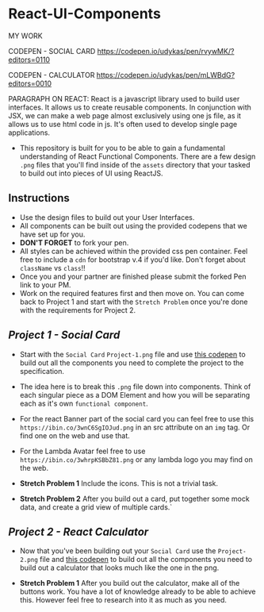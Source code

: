 # React-UI-Components

MY WORK

CODEPEN - SOCIAL CARD
https://codepen.io/udykas/pen/rvywMK/?editors=0110

CODEPEN - CALCULATOR
https://codepen.io/udykas/pen/mLWBdG?editors=0010


PARAGRAPH ON REACT:
React is a javascript library used to build user interfaces.  It allows us to create reusable components. In conjunction with JSX, we can make a web page almost exclusively using one js file, as it allows us to use html code in js. It's often used to develop single page applications.



* This repository is built for you to be able to gain a fundamental understanding of React Functional Components. There are a few design `.png` files that you'll find inside of the `assets` directory that your tasked to build out into pieces of UI using ReactJS.

## Instructions

* Use the design files to build out your User Interfaces.
* All components can be built out using the provided codepens that we have set up for you.
* **DON'T FORGET** to fork your pen.
* All styles can be achieved within the provided css pen container. Feel free to include a `cdn` for bootstrap v.4 if you'd like. Don't forget about `className` vs `class`!!
* Once you and your partner are finished please submit the forked Pen link to your PM.
* Work on the required features first and then move on. You can come back to Project 1 and start with the `Stretch Problem` once you're done with the requirements for Project 2.

## _Project 1 - Social Card_

* Start with the `Social Card` `Project-1.png` file and use [this codepen](https://codepen.io/lambdaschool/pen/NYYWdx) to build out all the components you need to complete the project to the specification.

* The idea here is to break this `.png` file down into components. Think of each singular piece as a DOM Element and how you will be separating each as it's own `functional component`.
* For the react Banner part of the social card you can feel free to use this `https://ibin.co/3wnC6SgIOJud.png` in an src attribute on an `img` tag. Or find one on the web and use that.
* For the Lambda Avatar feel free to use `https://ibin.co/3whrpKSBbZ81.png` or any lambda logo you may find on the web.
* **Stretch Problem 1** Include the icons. This is not a trivial task.
* **Stretch Problem 2** After you build out a card, put together some mock data, and create a grid view of multiple cards.`

## _Project 2 - React Calculator_

* Now that you've been building out your `Social Card` use the `Project-2.png` file and [this codepen](https://codepen.io/lambdaschool/pen/xWWMzg) to build out all the components you need to build out a calculator that looks much like the one in the png.

* **Stretch Problem 1** After you build out the calculator, make all of the buttons work. You have a lot of knowledge already to be able to achieve this. However feel free to research into it as much as you need.
